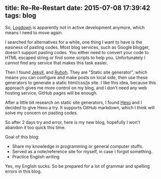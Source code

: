 title: Re-Re-Restart
date: 2015-07-08 17:39:42
tags: blog
---
  So, [Logdown](http://logdown.com/) is apparently not in active development anymore, which means I need to move again.


  I searched for alternatives for a while, one thing I want to have is the easiness of pasting codes.
Most blog services, such as Google blogger, doesn't support pasting codes. You either need to convert your code to HTML escaped string or find some scripts to help you. Unfortunately I cannot find any service that makes this task easier.



  Then I found [Jekyll](http://jekyllrb.com/), and [Ruhoh](http://ruhoh.com/). They are "Static site generator", which means you can configure and make posts on local side, then use these generators 
to generate a static html/css/js site. I like this idea, because this approach gives me more control on my blog, and I don't need any web hosting service, GitHub pages will be enough.


After a little bit research on static site generators, I found [Hexo](https://hexo.io) and I decided to give Hexo a try. It supports GitHub markdown, which I think will solve my concern on pasting codes.


So after 2 days try and error, here is my new blog, hopefully I won't abandon it too quick this time. 


Goal of this blog:
- Share my knowledge in programming or general computer stuffs.
- Served as a note/reference site for myself, in case I forgot something. 
- Practice English writing

Yes, my English sucks. So be prepared for a lot of grammar and spelling errors in this blog.
